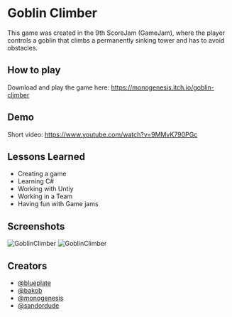# Goblin Climber

This game was created in the 9th ScoreJam (GameJam), where the player controls a goblin that climbs a permanently sinking tower and has to avoid obstacles.

## How to play

Download and play the game here: https://monogenesis.itch.io/goblin-climber
  
## Demo

Short video: https://www.youtube.com/watch?v=9MMvK790PGc
## Lessons Learned

- Creating a game
- Learning C#
- Working with Untiy
- Working in a Team
- Having fun with Game jams

## Screenshots

![GoblinClimber](https://raw.githubusercontent.com/Monogenesis/GoblinClimber/main/screenshots/gameplay.png)
![GoblinClimber](https://raw.githubusercontent.com/Monogenesis/GoblinClimber/main/screenshots/menu.png)
## Creators

- [@blueplate](blueplate.itch.io)
- [@bakob](bakob.itch.io)
- [@monogenesis](monogenesis.itch.io)
- [@sandordude](http://instagram.com/sandordude)
  
